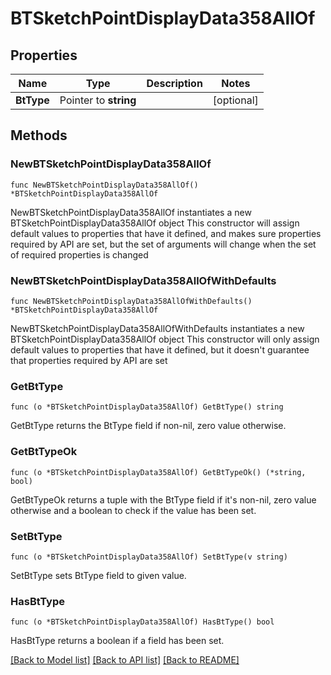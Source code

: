 # BTSketchPointDisplayData358AllOf

## Properties

Name | Type | Description | Notes
------------ | ------------- | ------------- | -------------
**BtType** | Pointer to **string** |  | [optional] 

## Methods

### NewBTSketchPointDisplayData358AllOf

`func NewBTSketchPointDisplayData358AllOf() *BTSketchPointDisplayData358AllOf`

NewBTSketchPointDisplayData358AllOf instantiates a new BTSketchPointDisplayData358AllOf object
This constructor will assign default values to properties that have it defined,
and makes sure properties required by API are set, but the set of arguments
will change when the set of required properties is changed

### NewBTSketchPointDisplayData358AllOfWithDefaults

`func NewBTSketchPointDisplayData358AllOfWithDefaults() *BTSketchPointDisplayData358AllOf`

NewBTSketchPointDisplayData358AllOfWithDefaults instantiates a new BTSketchPointDisplayData358AllOf object
This constructor will only assign default values to properties that have it defined,
but it doesn't guarantee that properties required by API are set

### GetBtType

`func (o *BTSketchPointDisplayData358AllOf) GetBtType() string`

GetBtType returns the BtType field if non-nil, zero value otherwise.

### GetBtTypeOk

`func (o *BTSketchPointDisplayData358AllOf) GetBtTypeOk() (*string, bool)`

GetBtTypeOk returns a tuple with the BtType field if it's non-nil, zero value otherwise
and a boolean to check if the value has been set.

### SetBtType

`func (o *BTSketchPointDisplayData358AllOf) SetBtType(v string)`

SetBtType sets BtType field to given value.

### HasBtType

`func (o *BTSketchPointDisplayData358AllOf) HasBtType() bool`

HasBtType returns a boolean if a field has been set.


[[Back to Model list]](../README.md#documentation-for-models) [[Back to API list]](../README.md#documentation-for-api-endpoints) [[Back to README]](../README.md)


